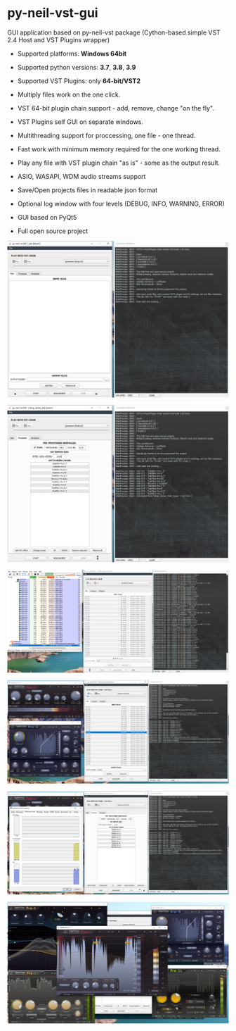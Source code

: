 # py-neil-vst-gui

GUI application based on py-neil-vst package (Cython-based simple VST 2.4 Host and VST Plugins wrapper)

- Supported platforms: **Windows 64bit**
- Supported python versions: **3.7**, **3.8**, **3.9**
- Supported VST Plugins: only **64-bit/VST2**

- Multiply files work on the one click.
- VST 64-bit plugin chain support - add, remove, change "on the fly".
- VST Plugins self GUI on separate windows.
- Multithreading support for proccessing, one file - one thread.
- Fast work with minimum memory required for the one working thread.
- Play any file with VST plugin chain "as is" - some as the output result.
- ASIO, WASAPI, WDM audio streams support
- Save/Open projects files in readable json format
- Optional log window with four levels (DEBUG, INFO, WARNING, ERROR)
- GUI based on PyQt5
- Full open source project


![alt text](https://github.com/LeftRadio/py-neil-vst-gui/blob/master/img/0_1.png?raw=true)

![alt text](https://github.com/LeftRadio/py-neil-vst-gui/blob/master/img/0_2.png?raw=true)

![alt text](https://github.com/LeftRadio/py-neil-vst-gui/blob/master/img/0_3.png?raw=true)

![alt text](https://github.com/LeftRadio/py-neil-vst-gui/blob/master/img/1.png?raw=true)

![alt text](https://github.com/LeftRadio/py-neil-vst-gui/blob/master/img/1_1.png?raw=true)

![alt text](https://github.com/LeftRadio/py-neil-vst-gui/blob/master/img/2.png?raw=true)
